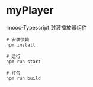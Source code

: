 # myPlayer
imooc-Typescript 封装播放器组件


```
# 安装依赖
npm install

# 运行
npm run start

# 打包
npm run build
```

